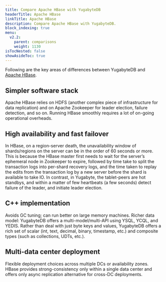 ```yaml
---
title: Compare Apache HBase with YugabyteDB
headerTitle: Apache HBase
linkTitle: Apache HBase
description: Compare Apache HBase with YugabyteDB.
block_indexing: true
menu:
  v2.2:
    parent: comparisons
    weight: 1130
isTocNested: false
showAsideToc: true
---
```


Following are the key areas of differences between YugabyteDB and [Apache HBase](http://hbase.apache.org/).

## Simpler software stack

Apache HBase relies on HDFS (another complex piece of infrastructure for data replication) and on Apache Zookeeper for leader election, failure detection, and so on. Running HBase smoothly requires a lot of on-going operational overheads.

## High availability and fast failover

In HBase, on a region-server death, the unavailability window of shards/regions
on the server can be in the order of 60 seconds or more. This is because the HBase master first
needs to wait for the server’s ephemeral node in Zookeeper to expire, followed by time take to split
the transaction logs into per-shard recovery logs, and the time taken to replay the edits from the
transaction log by a new server before the shard is available to take IO. In contrast, in Yugabyte,
the tablet-peers are hot standbys, and within a matter of few heartbeats (a few seconds) detect
failure of the leader, and initiate leader election.

## C++ implementation

Avoids GC tuning; can run better on large memory machines.
Richer data model: YugabyteDB offers a multi-model/multi-API using YSQL, YCQL, and YEDIS.
Rather than deal with just byte keys and values, YugabyteDB offers a rich set of scalar (int, text,
decimal, binary, timestamp, etc.) and composite types (such as collections, UDTs, etc.).

## Multi-data center deployment

Flexible deployment choices across multiple DCs or availability zones. HBase provides
strong-consistency only within a single data center and offers only async replication alternative for
cross-DC deployments.
